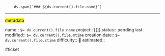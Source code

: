 ```dataviewjs
	dv.span(`### ${dv.current().file.name}`)
```



---
<mark class="yellow">metadata</mark>

name:: `$= dv.current().file.name`
project:: [[]] 
status:: pending
last modified:: `$= dv.current().file.mtime`
creation date:: `$= dv.current().file.ctime`
difficulty:: 🔴
estimated:: 

#ticket


